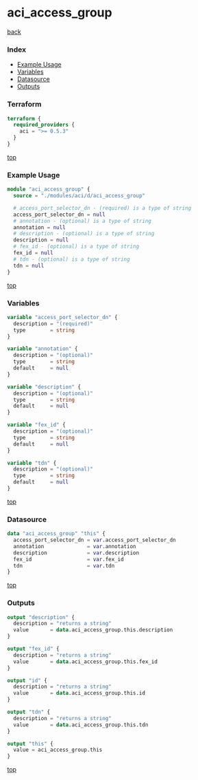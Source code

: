 # aci_access_group

[back](../aci.md)

### Index

- [Example Usage](#example-usage)
- [Variables](#variables)
- [Datasource](#datasource)
- [Outputs](#outputs)

### Terraform

```terraform
terraform {
  required_providers {
    aci = ">= 0.5.3"
  }
}
```

[top](#index)

### Example Usage

```terraform
module "aci_access_group" {
  source = "./modules/aci/d/aci_access_group"

  # access_port_selector_dn - (required) is a type of string
  access_port_selector_dn = null
  # annotation - (optional) is a type of string
  annotation = null
  # description - (optional) is a type of string
  description = null
  # fex_id - (optional) is a type of string
  fex_id = null
  # tdn - (optional) is a type of string
  tdn = null
}
```

[top](#index)

### Variables

```terraform
variable "access_port_selector_dn" {
  description = "(required)"
  type        = string
}

variable "annotation" {
  description = "(optional)"
  type        = string
  default     = null
}

variable "description" {
  description = "(optional)"
  type        = string
  default     = null
}

variable "fex_id" {
  description = "(optional)"
  type        = string
  default     = null
}

variable "tdn" {
  description = "(optional)"
  type        = string
  default     = null
}
```

[top](#index)

### Datasource

```terraform
data "aci_access_group" "this" {
  access_port_selector_dn = var.access_port_selector_dn
  annotation              = var.annotation
  description             = var.description
  fex_id                  = var.fex_id
  tdn                     = var.tdn
}
```

[top](#index)

### Outputs

```terraform
output "description" {
  description = "returns a string"
  value       = data.aci_access_group.this.description
}

output "fex_id" {
  description = "returns a string"
  value       = data.aci_access_group.this.fex_id
}

output "id" {
  description = "returns a string"
  value       = data.aci_access_group.this.id
}

output "tdn" {
  description = "returns a string"
  value       = data.aci_access_group.this.tdn
}

output "this" {
  value = aci_access_group.this
}
```

[top](#index)